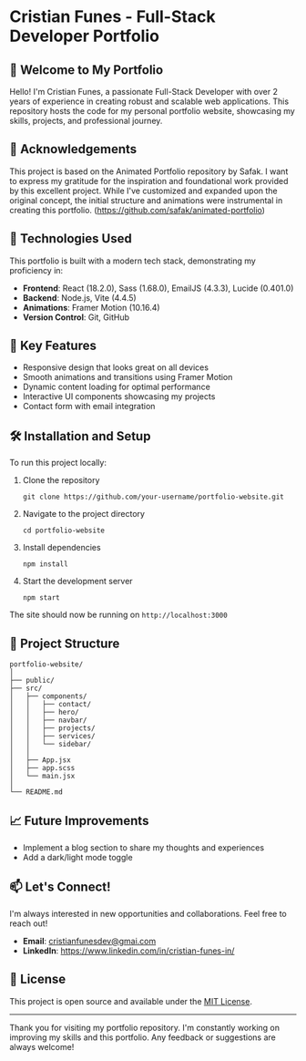 # Cristian Funes - Full-Stack Developer Portfolio



## 👋 Welcome to My Portfolio

Hello! I'm Cristian Funes, a passionate Full-Stack Developer with over 2 years of experience in creating robust and scalable web applications. This repository hosts the code for my personal portfolio website, showcasing my skills, projects, and professional journey.

## 🙏 Acknowledgements

This project is based on the Animated Portfolio repository by Safak. I want to express my gratitude for the inspiration and foundational work provided by this excellent project. While I've customized and expanded upon the original concept, the initial structure and animations were instrumental in creating this portfolio. (https://github.com/safak/animated-portfolio)

## 🚀 Technologies Used

This portfolio is built with a modern tech stack, demonstrating my proficiency in:

- **Frontend**: React (18.2.0), Sass (1.68.0), EmailJS (4.3.3), Lucide (0.401.0)
- **Backend**: Node.js, Vite (4.4.5)
- **Animations**: Framer Motion (10.16.4)
- **Version Control**: Git, GitHub

## 🌟 Key Features

- Responsive design that looks great on all devices
- Smooth animations and transitions using Framer Motion
- Dynamic content loading for optimal performance
- Interactive UI components showcasing my projects
- Contact form with email integration

## 🛠️ Installation and Setup

To run this project locally:

1. Clone the repository
   ```
   git clone https://github.com/your-username/portfolio-website.git
   ```
2. Navigate to the project directory
   ```
   cd portfolio-website
   ```
3. Install dependencies
   ```
   npm install
   ```
4. Start the development server
   ```
   npm start
   ```

The site should now be running on `http://localhost:3000`

## 📁 Project Structure

```
portfolio-website/
│
├── public/
├── src/
│   ├── components/
│   │   ├── contact/
│   │   ├── hero/
│   │   ├── navbar/
│   │   ├── projects/
│   │   ├── services/
│   │   └── sidebar/
│   │   
│   ├── App.jsx
│   ├── app.scss
│   └── main.jsx
│
└── README.md
```

## 📈 Future Improvements

- Implement a blog section to share my thoughts and experiences
- Add a dark/light mode toggle

## 📫 Let's Connect!

I'm always interested in new opportunities and collaborations. Feel free to reach out!

- **Email**: cristianfunesdev@gmai.com
- **LinkedIn**: https://www.linkedin.com/in/cristian-funes-in/

## 📜 License

This project is open source and available under the [MIT License](LICENSE).

---

Thank you for visiting my portfolio repository. I'm constantly working on improving my skills and this portfolio. Any feedback or suggestions are always welcome!
